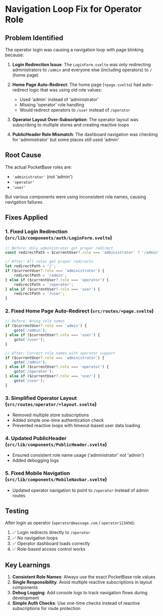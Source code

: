 # Navigation Loop Fix for Operator Role

## Problem Identified
The operator login was causing a navigation loop with page blinking because:

1. **Login Redirection Issue**: The `LoginForm.svelte` was only redirecting administrators to `/admin` and everyone else (including operators) to `/` (home page)

2. **Home Page Auto-Redirect**: The home page (`+page.svelte`) had auto-redirect logic that was using old role values:
   - Used 'admin' instead of 'administrator'
   - Missing 'operator' role handling
   - Would redirect operators to `/user` instead of `/operator`

3. **Operator Layout Over-Subscription**: The operator layout was subscribing to multiple stores and creating reactive loops

4. **PublicHeader Role Mismatch**: The dashboard navigation was checking for 'administrator' but some places still used 'admin'

## Root Cause
The actual PocketBase roles are:
- `'administrator'` (not 'admin')
- `'operator'`
- `'user'`

But various components were using inconsistent role names, causing navigation failures.

## Fixes Applied

### 1. Fixed Login Redirection (`src/lib/components/auth/LoginForm.svelte`)
```javascript
// Before: Only administrator got proper redirect
const redirectPath = $currentUser?.role === 'administrator' ? '/admin' : '/';

// After: All roles get proper redirects
let redirectPath = '/';
if ($currentUser?.role === 'administrator') {
    redirectPath = '/admin';
} else if ($currentUser?.role === 'operator') {
    redirectPath = '/operator';
} else if ($currentUser?.role === 'user') {
    redirectPath = '/user';
}
```

### 2. Fixed Home Page Auto-Redirect (`src/routes/+page.svelte`)
```javascript
// Before: Wrong role names
if ($currentUser?.role === 'admin') {
    goto('/admin');
} else if ($currentUser?.role === 'user') {
    goto('/user');
}

// After: Correct role names with operator support
if ($currentUser?.role === 'administrator') {
    goto('/admin');
} else if ($currentUser?.role === 'operator') {
    goto('/operator');
} else if ($currentUser?.role === 'user') {
    goto('/user');
}
```

### 3. Simplified Operator Layout (`src/routes/operator/+layout.svelte`)
- Removed multiple store subscriptions
- Added simple one-time authentication check
- Prevented reactive loops with timeout-based user data loading

### 4. Updated PublicHeader (`src/lib/components/PublicHeader.svelte`)
- Ensured consistent role name usage ('administrator' not 'admin')
- Added debugging logs

### 5. Fixed Mobile Navigation (`src/lib/components/MobileNavbar.svelte`)
- Updated operator navigation to point to `/operator` instead of admin routes

## Testing
After login as operator (`operator@massage.com` / `operator123456`):
1. ✅ Login redirects directly to `/operator`
2. ✅ No navigation loops
3. ✅ Operator dashboard loads correctly
4. ✅ Role-based access control works

## Key Learnings
1. **Consistent Role Names**: Always use the exact PocketBase role values
2. **Single Responsibility**: Avoid multiple reactive subscriptions in layout components
3. **Debug Logging**: Add console logs to track navigation flows during development
4. **Simple Auth Checks**: Use one-time checks instead of reactive subscriptions for route protection
